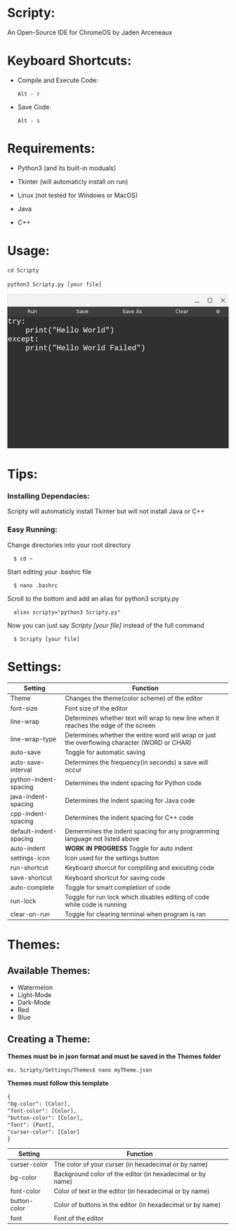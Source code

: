 
# Scripty:

An Open-Source IDE for ChromeOS by Jaden Arceneaux
  
  
# Keyboard Shortcuts:
  - Compile and Execute Code:
  
        Alt - r
  
  
  - Save Code:
  
        Alt - s
  
  
# Requirements:

  - Python3 (and its built-in moduals)
  
  - Tkinter (will automaticly install on run)
  
  - Linux (not tested for Windows or MacOS)
  
  - Java
  
  - C++


# Usage:
  
    cd Scripty
  
    python3 Scripty.py [your file]
  
  ![](images/IMAGE3.png)
  
# Tips:

### Installing Dependacies:
  
  Scripty will automaticly install Tkinter but will not install Java or C++

### Easy Running:

  Change directories into your root directory

      $ cd ~

  Start editing your .bashrc file

      $ nano .bashrc

  Scroll to the bottom and add an alias for python3 scripty.py

      alias scripty="python3 Scripty.py"

  Now you can just say *Scripty [your file]* instead of the full command

      $ Scripty [your file]
  
# Settings:
Setting | Function
------------ | -------------
Theme | Changes the theme(color scheme) of the editor
font-size | Font size of the editor
line-wrap | Determines whether text will wrap to new line when it reaches the edge of the screen
line-wrap-type | Determines whether the entire word will wrap or just the overflowing character (WORD or CHAR)
auto-save | Toggle for automatic saving
auto-save-interval | Determines the frequency(in seconds) a save will occur
python-indent-spacing | Determines the indent spacing for Python code
java-indent-spacing | Determines the indent spacing for Java code
cpp-indent-spacing | Determines the indent spacing for C++ code
default-indent-spacing | Demermines the indent spacing for any programming language not listed above
auto-indent | **WORK IN PROGRESS** Toggle for auto indent
settings-icon | Icon used for the settings button
run-shortcut | Keyboard shorcut for compliling and exicuting code
save-shortcut | Keyboard shortcut for saving code
auto-complete | Toggle for smart completion of code
run-lock | Toggle for run lock which disables editing of code while code is running
clear-on-run | Toggle for clearing terminal when program is ran

# Themes:
## Available Themes:

 - Watermelon
 - Light-Mode
 - Dark-Mode
 - Red
 - Blue

## Creating a Theme:
**Themes must be in json format and must be saved in the Themes folder**

	ex. Scripty/Settings/Themes$ nano myTheme.json
		
**Themes must follow this template**

	{
	"bg-color": [Color],
	"font-color": [Color],
	"button-color": [Color],
	"font": [Font],
	"curser-color": [Color]
	}

Setting | Function
------------ | -------------
curser-color | The color of your curser (in hexadecimal or by name)
bg-color | Background color of the editor (in hexadecimal or by name)
font-color | Color of text in the editor (in hexadecimal or by name)
button-color | Color of buttons in the editor (in hexadecimal or by name)
font | Font of the editor

<!--stackedit_data:
eyJoaXN0b3J5IjpbLTg5OTYyMTY2NiwtMjA4MjQ3MTQxMiwxMj
Y5MzkwNDkxLDE5ODE5MzU5ODYsNDU5MDM2ODg3LDE0NzE4NTMy
OTRdfQ==
-->